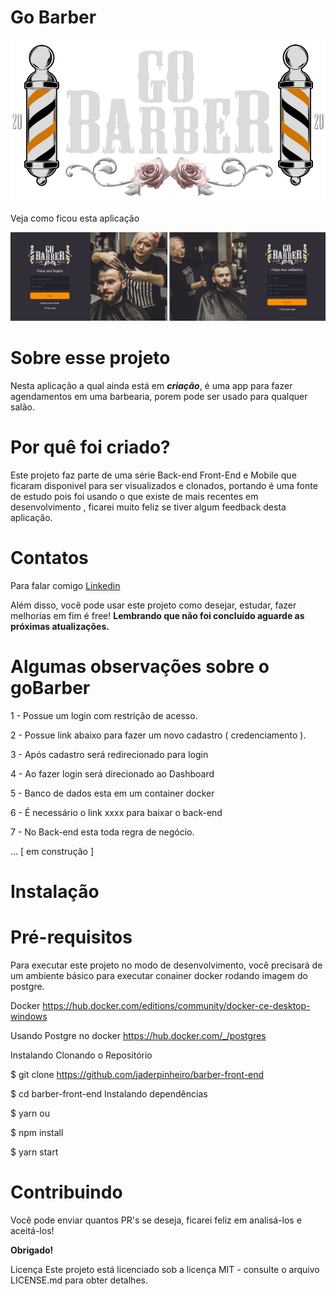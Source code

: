 # Go Barber

![api](https://github.com/jaderpinheiro/barber-front-end/blob/master/src/assets/logo3.jpg) 

Veja como ficou esta aplicação 

![api](https://github.com/jaderpinheiro/barber-front-end/blob/master/gobarber-screen.jpg) 

# Sobre esse projeto
<p>Nesta aplicação a qual ainda está em <b><i>criação</i></b>, é uma app para fazer agendamentos em uma barbearia, porem pode ser usado para qualquer salão.</p>

# Por quê foi criado?
Este projeto faz parte de uma série Back-end Front-End e Mobile que ficaram disponivel para ser visualizados e clonados,  portando é uma fonte de estudo pois foi usando o que existe de mais recentes em desenvolvimento , ficarei muito feliz se tiver algum feedback desta aplicação.

# Contatos
Para falar comigo <a href="https://br.linkedin.com/in/jader-borges-pinheiro-a0b68920" title="Jader Borges Pinheiro">Linkedin</a>

Além disso, você pode usar este projeto como desejar, estudar, fazer melhorias em fim é free!
<b>Lembrando que não foi concluído aguarde as próximas atualizações.</b>

# Algumas observações sobre o goBarber

1 - Possue um login com restrição de acesso.

2 - Possue link abaixo para fazer um novo cadastro ( credenciamento ).

3 - Após cadastro será redirecionado para login

4 - Ao fazer login será direcionado ao Dashboard

5 - Banco de dados esta em um container docker

6 - É necessário o link xxxx para baixar o back-end

7 - No Back-end esta toda regra de negócio.

... [ em construção ]

# Instalação 

# Pré-requisitos
Para executar este projeto no modo de desenvolvimento, você precisará de um ambiente básico para executar conainer docker rodando imagem do postgre.

Docker
https://hub.docker.com/editions/community/docker-ce-desktop-windows

Usando Postgre no docker
https://hub.docker.com/_/postgres

Instalando
Clonando o Repositório

$ git clone https://github.com/jaderpinheiro/barber-front-end

$ cd barber-front-end
Instalando dependências

$ yarn
ou

$ npm install

$ yarn start


# Contribuindo
Você pode enviar quantos PR's se deseja, ficarei feliz em analisá-los e aceitá-los! 

<b>Obrigado!</b>

Licença
Este projeto está licenciado sob a licença MIT - consulte o arquivo LICENSE.md para obter detalhes.
